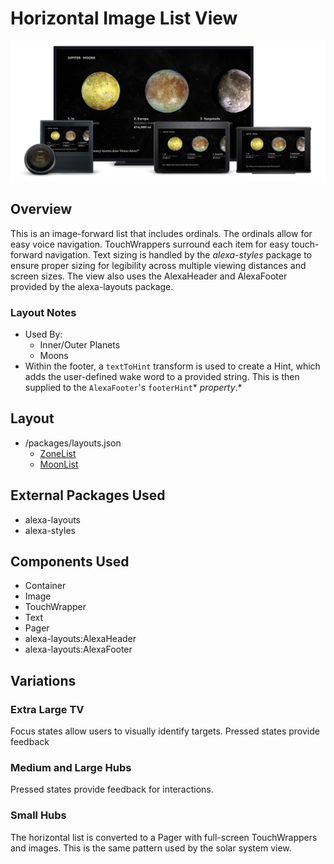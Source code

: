 # Horizontal Image List View

<img src='images/familyphoto-horizontal.jpg' alt='Alexa Devices Family | Horizontal List' />

## Overview

This is an image-forward list that includes ordinals. The ordinals allow for easy voice navigation. TouchWrappers surround each item for easy touch-forward navigation. Text sizing is handled by the _alexa-styles_ package to ensure proper sizing for legibility across multiple viewing distances and screen sizes. The view also uses the AlexaHeader and AlexaFooter provided by the alexa-layouts package.

### Layout Notes

- Used By:
  - Inner/Outer Planets
  - Moons
- Within the footer, a `textToHint` transform is used to create a Hint, which adds the user-defined wake word to a provided string. This is then supplied to the `AlexaFooter`'s `footerHint`\* _property_.\*

## Layout

- /packages/layouts.json
  - [ZoneList](../packages/layouts.json#L555)
  - [MoonList](../packages/layouts.json#L788)

## **External Packages Used**

- alexa-layouts
- alexa-styles

## **Components Used**

- Container
- Image
- TouchWrapper
- Text
- Pager
- alexa-layouts:AlexaHeader
- alexa-layouts:AlexaFooter

## Variations

### **Extra Large TV**

Focus states allow users to visually identify targets. Pressed states provide feedback

### **Medium and Large Hubs**

Pressed states provide feedback for interactions.

### **Small Hubs**

The horizontal list is converted to a Pager with full-screen TouchWrappers and images. This is the same pattern used by the solar system view.
